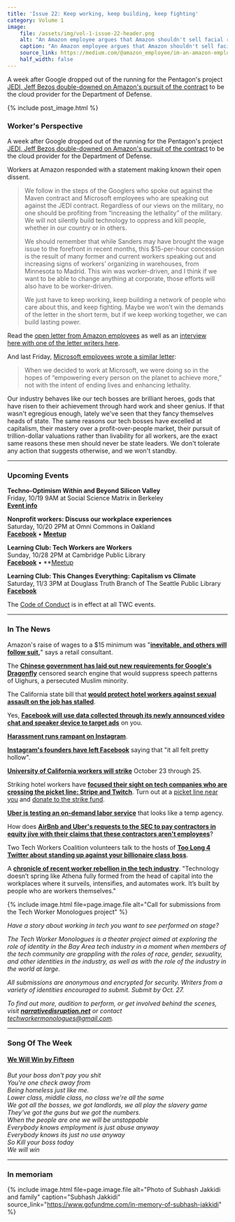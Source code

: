 ```yaml
---
title: 'Issue 22: Keep working, keep building, keep fighting'
category: Volume 1
image:
    file: /assets/img/vol-1-issue-22-header.png
    alt: "An Amazon employee argues that Amazon shouldn't sell facial recognition tech to police"
    caption: "An Amazon employee argues that Amazon shouldn't sell facial recognition tech to police"
    source_link: https://medium.com/@amazon_employee/im-an-amazon-employee-my-company-shouldn-t-sell-facial-recognition-tech-to-police-36b5fde934ac
    half_width: false
---
```


<!-- Content imported from: https://us11.campaign-archive.com/?e=dbff030191&u=194e57c175176cfd13007a197&id=9d479b3cb5 -->

A week after Google dropped out of the running for the Pentagon's project [JEDI, Jeff Bezos double-downed on Amazon's pursuit of the contract](https://www.geekwire.com/2018/jeff-bezos-defends-big-tech-working-government-one-week-google-drops-pentagon-contract/) to be the cloud provider for the Department of Defense.

<!--excerpt-->

{% include post_image.html %}

### Worker's Perspective

A week after Google dropped out of the running for the Pentagon's project [JEDI, Jeff Bezos double-downed on Amazon's pursuit of the contract](https://www.geekwire.com/2018/jeff-bezos-defends-big-tech-working-government-one-week-google-drops-pentagon-contract/) to be the cloud provider for the Department of Defense.

Workers at Amazon responded with a statement making known their open dissent.
  
> We follow in the steps of the Googlers who spoke out against the Maven contract and Microsoft employees who are speaking out against the JEDI contract. Regardless of our views on the military, no one should be profiting from “increasing the lethality” of the military. We will not silently build technology to oppress and kill people, whether in our country or in others.
>
> We should remember that while Sanders may have brought the wage issue to the forefront in recent months, this $15-per-hour concession is the result of many former and current workers speaking out and increasing signs of workers’ organizing in warehouses, from Minnesota to Madrid. This win was worker-driven, and I think if we want to be able to change anything at corporate, those efforts will also have to be worker-driven.
>
> We just have to keep working, keep building a network of people who care about this, and keep fighting. Maybe we won’t win the demands of the letter in the short term, but if we keep working together, we can build lasting power.
  
Read the [open letter from Amazon employees](https://medium.com/s/story/im-an-amazon-employee-my-company-shouldn-t-sell-facial-recognition-tech-to-police-36b5fde934ac)&nbsp;as well as an&nbsp;[interview here](https://medium.com/s/oversight/shock-anger-disappointment-an-amazon-employee-speaks-out-88d927792950)[&nbsp;with one of the letter writers here](https://medium.com/s/oversight/shock-anger-disappointment-an-amazon-employee-speaks-out-88d927792950).  
  
And last Friday, [Microsoft employees wrote a similar letter](https://medium.com/s/story/an-open-letter-to-microsoft-dont-bid-on-the-us-military-s-project-jedi-7279338b7132):  
  
> When we decided to work at Microsoft, we were doing so in the hopes of “empowering every person on the planet to achieve more,” not with the intent of ending lives and enhancing lethality.

Our industry behaves like our tech bosses are brilliant heroes, gods that have risen to their achievement through hard work and sheer genius. If that wasn't egregious enough, lately we've seen that they fancy themselves heads of state. The same reasons our tech bosses have excelled at capitalism, their mastery over a profit-over-people market, their pursuit of trillion-dollar valuations rather than livability for all workers, are the exact same reasons these men should never be state leaders. We don't tolerate any action that suggests otherwise, and we won't standby.

***

###  Upcoming Events

**Techno-Optimism Within and Beyond Silicon Valley**  
Friday, 10/19 9AM at Social Science Matrix in Berkeley  
[**Event info**](https://cstms.berkeley.edu/current-events/techno-optimism-beyond-silicon-valley/)  
  
**Nonprofit workers: Discuss our workplace experiences**  
Saturday, 10/20 2PM at Omni Commons in Oakland  
[**Facebook**](https://www.facebook.com/events/1803814309717695/)&nbsp;• [**Meetup**](https://www.meetup.com/Tech-Workers-Coalition/events/255484206/)  
  
**Learning Club: Tech Workers are Workers&nbsp;**  
Sunday, 10/28 2PM at Cambridge Public Library  
[**Facebook**](https://www.facebook.com/events/238743780129243/) •&nbsp;**[Meetup](https://www.meetup.com/Tech-Workers-Coalition/)&nbsp;  
  
**Learning Club: This Changes Everything: Capitalism vs Climate**  
Saturday, 11/3 3PM at Douglass Truth Branch of The Seattle Public Library  
[**Facebook**](https://www.facebook.com/events/1948636251892939/)

The [Code of Conduct](https://techworkerscoalition.org/community-guide/) is in effect at all TWC events.

***

###  In The News

Amazon's raise of wages to a $15 minimum was "[**inevitable, and others will follow suit,**](https://www.cnbc.com/2018/10/12/amazons-minimum-wage-hike-was-inevitable-and-others-may-follow.html)" says a retail consultant.  
  
The [**Chinese government has laid out new requirements for Google's Dragonfly**](https://amp.businessinsider.com/china-likely-laid-out-how-google-can-help-persecute-uighur-minority-2018-10) censored search engine that would suppress speech patterns of&nbsp;Uighurs, a persecuted Muslim minority.  
  
The California state bill that [**would protect hotel workers against sexual assault on the job has stalled**](https://www.theguardian.com/world/2018/oct/16/hotel-workers-sexual-assault-harassment-terranea-resort).  
  
Yes, [**Facebook will use data collected through its newly announced video chat and speaker device to target ads**](https://gizmodo.com/facebook-finally-admits-that-its-new-spy-equipment-can-1829793554) on you.  
  
[**Harassment runs rampant on Instagram**](https://www.theatlantic.com/technology/archive/2018/10/instagram-has-massive-harassment-problem/572890/).  
  
[**Instagram's founders have left Facebook**](https://www.recode.net/2018/9/24/17899342/instagram-cofounders-depart-kevin-systrom-mike-krieger) saying that "it all felt pretty hollow".  
  
[**University of California workers will strike**](https://afscme3299.org/2018/10/12/uc-workers-call-for-3-day-strike-october-23rd-25th/) October 23 through 25.  
  
Striking hotel workers have [**focused their sight on tech companies who are crossing the picket line: Stripe and Twitch**](https://twitter.com/UNITEHERE_19/status/1052635471434539008?s=20). Turn out at a&nbsp;[picket line near you](https://onejob.org/updates/%20)&nbsp;and [donate to the strike fund](https://www.gofundme.com/one-job-should-be-enough).  
  
[**Uber is testing an on-demand labor service**](https://www.cnbc.com/2018/10/18/ubers-testing-a-new-on-demand-labor-service-like-a-temp-agency.html) that looks like a temp agency.  
  
How does [**AirBnb and Uber's requests to the SEC to pay contractors in equity jive with their claims that these contractors aren't employees**](https://arstechnica.com/tech-policy/2018/10/uber-airbnb-want-to-be-able-to-pay-drivers-hosts-in-company-shares/)?  
  
Two Tech Workers Coalition volunteers talk to the hosts of [**Too Long 4 Twitter about standing up against your billionaire class boss**](https://soundcloud.com/toolong4twitter/tl4t-17-tech-wont-build-it-organizing-tech-workers-with-amr-gaber-and-stephanie-parker).  
  
A [**chronicle of recent worker rebellion in the tech industry**](https://itsgoingdown.org/organizing-tech-insights-into-the-tech-worlds-sudden-rebellion/). "Technology doesn’t spring like Athena fully formed from the head of capital into the workplaces where it surveils, intensifies, and automates work. It’s built by people who are workers themselves."

{% include image.html
    file=page.image.file
    alt="Call for submissions from the Tech Worker Monologues project"
%}

_Have a story about working in tech you want to see performed on stage?_

_The Tech Worker Monologues is a theater project aimed at exploring the role of identity in the Bay Area tech industry in a moment when members of the tech community are grappling with the roles of race, gender, sexuality, and other identities in the industry, as well as with the role of the industry in the world at large._

_All submissions are anonymous and encrypted for security. Writers from a variety of identities encouraged to submit. Submit by Oct. 27._

_To find out more, audition to perform, or get involved behind the scenes, visit [**narrativedisruption.net**](https://www.narrativedisruption.net/) or contact <techworkermonologues@gmail.com>._

***

### Song Of The Week

#### [**We Will Win by Fifteen**](https://open.spotify.com/track/0LbH0CI9QuHHDFvwNDARmZ?si=5x3kZCItT-adKOtgeR-Wyg)

_But your boss don't pay you shit_  
_You're one check away from_  
_Being homeless just like me._  
_Lower class, middle class, no class we're all the same_  
_We got all the bosses, we got landlords, we all play the slavery game_  
_They've got the guns but we got the numbers._  
_When the people are one we will be unstoppable_  
_Everybody knows employment is just abuse anyway_  
_Everybody knows its just no use anyway_  
_So Kill your boss today_  
_We will win_  

***

### In memoriam

{% include image.html
    file=page.image.file
    alt="Photo of Subhash Jakkidi and family"
    caption="Subhash Jakkidi"
    source_link="https://www.gofundme.com/in-memory-of-subhash-jakkidi"
%}
